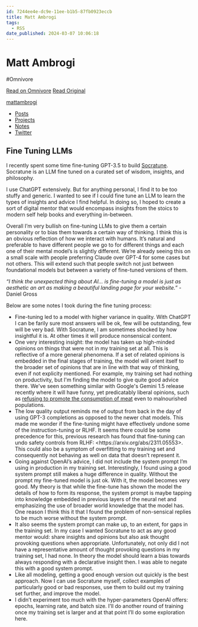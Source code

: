 ```yaml
---
id: 7244ee4e-dc9e-11ee-b1b5-87fb0923eccb
title: Matt Ambrogi
tags:
  - RSS
date_published: 2024-03-07 10:06:18
---
```


# Matt Ambrogi
#Omnivore

[Read on Omnivore](https://omnivore.app/me/matt-ambrogi-18e19b63d3e)
[Read Original](https://www.mattambrogi.com/posts/fine-tuning/)



[mattambrogi](https:&#x2F;&#x2F;www.mattambrogi.com&#x2F;) 

* [Posts](https:&#x2F;&#x2F;www.mattambrogi.com&#x2F;posts&#x2F;)
* [Projects](https:&#x2F;&#x2F;www.mattambrogi.com&#x2F;projects)
* [Notes](https:&#x2F;&#x2F;www.mattambrogi.com&#x2F;notes&#x2F;)
* [Twitter](https:&#x2F;&#x2F;twitter.com&#x2F;matt%5Fambrogi)

## Fine Tuning LLMs

I recently spent some time fine-tuning GPT-3.5 to build [Socratune](https:&#x2F;&#x2F;socratune.up.railway.app&#x2F;). Socratune is an LLM fine tuned on a curated set of wisdom, insights, and philosophy.

I use ChatGPT extensively. But for anything personal, I find it to be too stuffy and generic. I wanted to see if I could fine tune an LLM to learn the types of insights and advice I find helpful. In doing so, I hoped to create a sort of digital mentor that would encompass insights from the stoics to modern self help books and everything in-between.

Overall I’m very bullish on fine-tuning LLMs to give them a certain personality or to bias them towards a certain way of thinking. I think this is an obvious reflection of how we interact with humans. It’s natural and preferable to have different people we go to for different things and each one of their mental model’s is slightly different. We’re already seeing this on a small scale with people preferring Claude over GPT-4 for some cases but not others. This will extend such that people switch not just between foundational models but between a variety of fine-tuned versions of them.

_“I think the unexpected thing about AI... is fine-tuning a model is just as aesthetic an art as making a beautiful landing page for your website.”_ \- Daniel Gross

Below are some notes I took during the fine tuning process:

* Fine-tuning led to a model with higher variance in quality. With ChatGPT I can be farily sure most answers will be ok, few will be outstanding, few will be very bad. With Socratune, I am sometimes shocked by how insightful it is. At other times it will produce nonsensical content.
* One very interesting insight: the model has taken up high-minded opinions on things that were not in my training set at all. This is reflective of a more general phenomena. If a set of related opinions is embedded in the final stages of training, the model will orient itself to the broader set of opinions that are in line with that way of thinking, even if not explicity mentioned. For example, my training set had nothing on productivity, but I&#39;m finding the model to give quite good advice there. We&#39;ve seen something similar with Google&#39;s Gemini 1.5 release recently where it will have funny, yet predicatably liberal opinions, such as [refusing to promote the consumption of meat](https:&#x2F;&#x2F;twitter.com&#x2F;pmarca&#x2F;status&#x2F;1761929296564588890) even to malnourished populations.
* The low quality output reminds me of output from back in the day of using GPT-3 completions as opposed to the newer chat models. This made me wonder if the fine-tuning might have effectively undone some of the instruction-tuning or RLHF. It seems there could be some precedence for this, previous research has found that fine-tuning can undo safety controls from RLHF: &lt;https:&#x2F;&#x2F;arxiv.org&#x2F;abs&#x2F;2311.05553&gt;. This could also be a symptom of overfitting to my training set and consequently not behaving as well on data that doesn’t represent it.
* Going against OpenAI’s advice, I did not include the system prompt I’m using in production in my training set. Interestingly, I found using a good system prompt still makes a huge difference in quality. Without the prompt my fine-tuned model is just ok. With it, the model becomes very good. My theory is that while the fine-tune has shown the model the details of how to form its response, the system prompt is maybe tapping into knowledge embedded in previous layers of the neural net and emphasizing the use of broader world knowledge that the model has. One reason I think this it that I found the problem of non-sensical replies to be much worse without the system prompt.
* It also seems the system prompt can make up, to an extent, for gaps in the training set. In my case I wanted Socratune to act as any good mentor would: share insights and opinions but also ask thought provoking questions when appropriate. Unfortunately, not only did I not have a representative amount of thought provoking questions in my training set, I had none. In theory the model should learn a bias towards always responding with a declarative insight then. I was able to negate this with a good system prompt.
* Like all modeling, getting a good enough version out quickly is the best approach. Now I can use Socratune myself, collect examples of particularly good or bad responses, use them to build out my training set further, and improve the model.
* I didn’t experiment too much with the hyper-parameters OpenAI offers: epochs, learning rate, and batch size. I’ll do another round of training once my training set is larger and at that point I’ll do some exploration here.